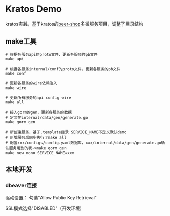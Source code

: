 # Kratos Demo

kratos实践，基于kratos的[beer-shop](https://github.com/go-kratos/beer-shop)多微服务项目，调整了目录结构

## make工具
```shell
# 根据各服务api的proto文件，更新各服务的pb文件
make api

# 根据各服务internal/conf的proto文件，更新各服务的pb文件
make conf

# 更新各服务的wire依赖注入
make wire

# 更新所有服务的api config wire  
make all

# 接入gorm的gen，更新各服务的数据
# 定义在internal/data/gen/generate.go
make gorm_gen

# 新创建服务，基于.template目录 SERVICE_NAME不定义默认demo
# 新增服务后同步执行了make all
# 配置xxx/configs/config.yaml数据库，xxx/internal/data/gen/generate.go确认服务用到的表->make gorm_gen
make new_mono SERVICE_NAME=xxx

```

## 本地开发
### dbeaver连接
驱动设置：
勾选"Allow Public Key Retrieval"

SSL模式选择"DISABLED"（开发环境）

